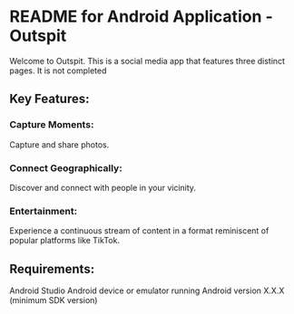 # README for Android Application - Outspit

Welcome to Outspit. This is a social media app that features three distinct pages. It is not completed

## Key Features:

### Capture Moments:
Capture and share photos.
### Connect Geographically:
Discover and connect with people in your vicinity.
### Entertainment:
Experience a continuous stream of content in a format reminiscent of popular platforms like TikTok.

## Requirements:

Android Studio
Android device or emulator running Android version X.X.X (minimum SDK version)
